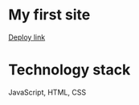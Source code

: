 # My first site

<a href="https://leshkevichds.github.io/my-first-site/">Deploy link</a>

# Technology stack

JavaScript, HTML, CSS
